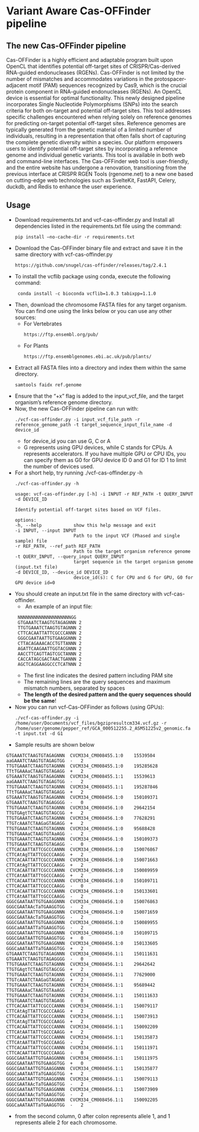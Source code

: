 # Variant Aware Cas-OFFinder pipeline
## The new Cas-OFFinder pipeline

Cas-OFFinder is a highly efficient and adaptable program built upon OpenCL that identifies potential off-target sites of CRISPR/Cas-derived RNA-guided endonucleases (RGENs).
Cas-OFFinder is not limited by the number of mismatches and accommodates variations in the protospacer-adjacent motif (PAM) sequences recognized by Cas9, which is the crucial protein component in RNA-guided endonucleases (RGENs).
An OpenCL device is essential for optimal functionality.
This newly designed pipeline incorporates Single Nucleotide Polymorphisms (SNPs) into the search criteria for both on-target and potential off-target sites. This tool addresses specific challenges encountered when relying solely on reference genomes for predicting on-target potential off-target sites. Reference genomes are typically generated from the genetic material of a limited number of individuals, resulting in a representation that often falls short of capturing the complete genetic diversity within a species. Our platform empowers users to identify potential off-target sites by incorporating a reference genome and individual genetic variants. 
This tool is available in both web and command-line interfaces. The Cas-OFFinder web tool is user-friendly, and the entire website has undergone a renovation, transitioning from the previous interface at CRISPR RGEN Tools (rgenome.net) to a new one based on cutting-edge web technologies such as SvelteKit, FastAPI, Celery, duckdb, and Redis to enhance the user experience.

## Usage
- Download requirements.txt and vcf-cas-offinder.py and Install all dependencies listed in the requirements.txt file using the command:
   ```
   pip install —no-cache-dir -r requirements.txt
   ```
- Download the Cas-OFFinder binary file and extract and save it in the same directory with vcf-cas-offinder.py
  ```
  https://github.com/snugel/cas-offinder/releases/tag/2.4.1
  ```
- To install the vcflib package using conda, execute the following command:
  ```
   conda install -c bioconda vcflib=1.0.3 tabixpp=1.1.0
  ```
- Then, download the chromosome FASTA files for any target organism. You can find one using the links below or you can use any other sources: 
    - For Vertebrates
      ```
      https://ftp.ensembl.org/pub/
      ```
    - For Plants
      ```
      https://ftp.ensemblgenomes.ebi.ac.uk/pub/plants/
      ```
- Extract all FASTA files into a directory and index them within the same directory.
   ```
   samtools faidx ref.genome
   ```
- Ensure that the “+x” flag is added to the input_vcf_file, and the target organism’s reference genome directory.
- Now, the new Cas-OFFinder pipeline can run with:
  ```
  ./vcf-cas-offinder.py -i input_vcf_file_path -r reference_genome_path -t target_sequence_input_file_name -d device_id
  ```
   - for device_id you can use G, C or A
    - G represents using GPU devices, while C stands for CPUs. A represents accelerators. If you have multiple GPU or CPU IDs, you can specify them as G0 for GPU device ID 0 and 
      G1 for ID 1 to limit the number of devices used. 
- For a short help, try running ./vcf-cas-offinder.py -h
  ```
  ./vcf-cas-offinder.py -h
  ```
  ```
  usage: vcf-cas-offinder.py [-h] -i INPUT -r REF_PATH -t QUERY_INPUT -d DEVICE_ID

  Identify potential off-target sites based on VCF files.

  options:
  -h, --help            show this help message and exit
  -i INPUT, --input INPUT
                        Path to the input VCF (Phased and single sample) file
  -r REF_PATH, --ref_path REF_PATH
                        Path to the target organism reference genome
  -t QUERY_INPUT, --query_input QUERY_INPUT
                        target sequence in the target organism genome (input.txt file)
  -d DEVICE_ID, --device_id DEVICE_ID
                        device_id(s): C for CPU and G for GPU, G0 for GPU device id=0

  ```
- You should create an input.txt file in the same directory with vcf-cas-offinder.
     -  An example of an input file:
     ```
      NNNNNNNNNNNNNNNNNNNNGG
      GTGAAATCTAAGTGTAGAGNNN 2
      TTGTGAAATCTAAGTGTAGNNN 2
      CTTCACAATTATTCGCCCANNN 2
      GGGCGAATAATTGTGAAGGNNN 2
      CTTACAGAAACACCTGTTANNN 2
      AGATTCAAGAATTGGTACGNNN 2
      AACCTTCAGTTAGTCGCTANNN 2
      CACCATAGCGACTAACTGANNN 2
      AGCTCAGGAAGGCCCTCATNNN 2
     ```
    - The first line indicates the desired pattern including PAM site
    - The remaining lines are the query sequences and maximum mismatch numbers, separated by spaces
    - **The length of the desired pattern and the query sequences should be the same**!
- Now you can run vcf-Cas-OFFinder as follows (using GPUs):
  ```
  ./vcf-cas-offinder.py -i /home/user/Documents/vcf_files/bgzipresultcm334.vcf.gz -r /home/user/genome/pepper_ref/GCA_000512255.2_ASM51225v2_genomic.fa -t input.txt -d G1
  ```
-  Sample results are shown below
  ```
GTGAAATCTAAGTGTAGAGNNN	CVCM334_CM008455.1:0	15539504	aaGAAATCTAAGTGTAGAGTGG	-	2
TTGTGAAATCTAAGTGTAGNNN	CVCM334_CM008455.1:0	195285628	TTtTGAAAaCTAAGTGTAGAGG	+	2
GTGAAATCTAAGTGTAGAGNNN	CVCM334_CM008455.1:1	15539613	aaGAAATCTAAGTGTAGAGTGG	-	2
TTGTGAAATCTAAGTGTAGNNN	CVCM334_CM008455.1:1	195287846	TTtTGAAAaCTAAGTGTAGAGG	+	2
GTGAAATCTAAGTGTAGAGNNN	CVCM334_CM008456.1:0	150109371	GTGAAATCTAAGTGTAGAGGGG	-	0
TTGTGAAATCTAAGTGTAGNNN	CVCM334_CM008456.1:0	29642154	TTGTGAgtTCTAAGTGTAGCGG	+	2
TTGTGAAATCTAAGTGTAGNNN	CVCM334_CM008456.1:0	77628291	TTGTcAAATCTAAGaGTAGAGG	+	2
TTGTGAAATCTAAGTGTAGNNN	CVCM334_CM008456.1:0	95688428	TTGTGAAAaCTAAGTGTAaAGG	-	2
TTGTGAAATCTAAGTGTAGNNN	CVCM334_CM008456.1:0	150109373	TTGTGAAATCTAAGTGTAGAGG	-	0
CTTCACAATTATTCGCCCANNN	CVCM334_CM008456.1:0	150076867	CTTCAtAgTTATTCGCCCAAGG	+	2
CTTCACAATTATTCGCCCANNN	CVCM334_CM008456.1:0	150071663	CTTCAtAgTTATTCGCCCAAGG	+	2
CTTCACAATTATTCGCCCANNN	CVCM334_CM008456.1:0	150089959	CTTCAtAATTATTtGCCCAAGG	+	2
CTTCACAATTATTCGCCCANNN	CVCM334_CM008456.1:0	150109711	CTTCACAATTATTCGCCCAAGG	-	0
CTTCACAATTATTCGCCCANNN	CVCM334_CM008456.1:0	150133601	CTTCAtAATTATTtGCCCAAGG	-	2
GGGCGAATAATTGTGAAGGNNN	CVCM334_CM008456.1:0	150076863	GGGCGAATAAcTaTGAAGGTGG	-	2
GGGCGAATAATTGTGAAGGNNN	CVCM334_CM008456.1:0	150071659	GGGCGAATAAcTaTGAAGGTGG	-	2
GGGCGAATAATTGTGAAGGNNN	CVCM334_CM008456.1:0	150089955	GGGCaAATAATTaTGAAGGTGG	-	2
GGGCGAATAATTGTGAAGGNNN	CVCM334_CM008456.1:0	150109715	GGGCGAATAATTGTGAAGGTGG	+	0
GGGCGAATAATTGTGAAGGNNN	CVCM334_CM008456.1:0	150133605	GGGCaAATAATTaTGAAGGTGG	+	2
GTGAAATCTAAGTGTAGAGNNN	CVCM334_CM008456.1:1	150111631	GTGAAATCTAAGTGTAGAGGGG	-	0
TTGTGAAATCTAAGTGTAGNNN	CVCM334_CM008456.1:1	29642642	TTGTGAgtTCTAAGTGTAGCGG	+	2
TTGTGAAATCTAAGTGTAGNNN	CVCM334_CM008456.1:1	77629000	TTGTcAAATCTAAGaGTAGAGG	+	2
TTGTGAAATCTAAGTGTAGNNN	CVCM334_CM008456.1:1	95689442	TTGTGAAAaCTAAGTGTAaAGG	-	2
TTGTGAAATCTAAGTGTAGNNN	CVCM334_CM008456.1:1	150111633	TTGTGAAATCTAAGTGTAGAGG	-	0
CTTCACAATTATTCGCCCANNN	CVCM334_CM008456.1:1	150079117	CTTCAtAgTTATTCGCCCAAGG	+	2
CTTCACAATTATTCGCCCANNN	CVCM334_CM008456.1:1	150073913	CTTCAtAgTTATTCGCCCAAGG	+	2
CTTCACAATTATTCGCCCANNN	CVCM334_CM008456.1:1	150092209	CTTCAtAATTATTtGCCCAAGG	+	2
CTTCACAATTATTCGCCCANNN	CVCM334_CM008456.1:1	150135873	CTTCAtAATTATTtGCCCAAGG	-	2
CTTCACAATTATTCGCCCANNN	CVCM334_CM008456.1:1	150111971	CTTCACAATTATTCGCCCAAGG	-	0
GGGCGAATAATTGTGAAGGNNN	CVCM334_CM008456.1:1	150111975	GGGCGAATAATTGTGAAGGTGG	+	0
GGGCGAATAATTGTGAAGGNNN	CVCM334_CM008456.1:1	150135877	GGGCaAATAATTaTGAAGGTGG	+	2
GGGCGAATAATTGTGAAGGNNN	CVCM334_CM008456.1:1	150079113	GGGCGAATAAcTaTGAAGGTGG	-	2
GGGCGAATAATTGTGAAGGNNN	CVCM334_CM008456.1:1	150073909	GGGCGAATAAcTaTGAAGGTGG	-	2
GGGCGAATAATTGTGAAGGNNN	CVCM334_CM008456.1:1	150092205	GGGCaAATAATTaTGAAGGTGG	-	2
  ```
-  from the second column, 0 after colon represents allele 1, and 1 represents allele 2 for each chromosome. 
